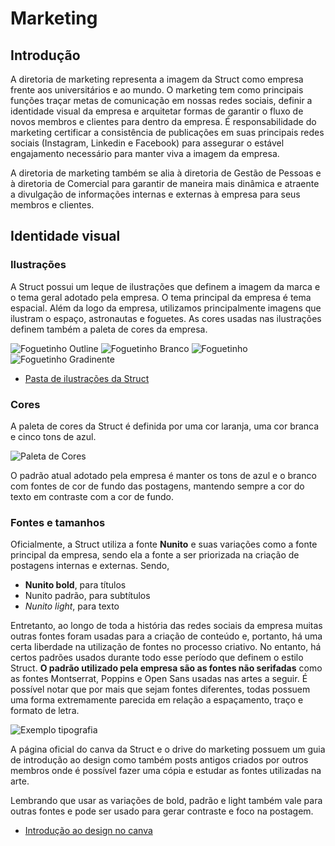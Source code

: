 # Marketing

## Introdução

A diretoria de marketing representa a imagem da Struct como empresa frente aos universitários e ao mundo. O marketing tem como principais funções traçar metas de comunicação em nossas redes sociais, definir a identidade visual da empresa e arquitetar formas de garantir o fluxo de novos membros e clientes para dentro da empresa. É responsabilidade do marketing certificar a consistência de publicações em suas principais redes sociais (Instagram, Linkedin e Facebook) para assegurar o estável engajamento necessário para manter viva a imagem da empresa. 

A diretoria de marketing também se alia à diretoria de Gestão de Pessoas e à diretoria de Comercial para garantir de maneira mais dinâmica e atraente a divulgação de informações internas e externas à empresa para seus membros e clientes.

## Identidade visual

### Ilustrações

A Struct possui um leque de ilustrações que definem a imagem da marca e o tema geral adotado pela empresa. O tema principal da empresa é tema espacial. Além da logo da empresa, utilizamos principalmente imagens que ilustram o espaço, astronautas e foguetes. As cores usadas nas ilustrações definem também a paleta de cores da empresa.
<!-- 
![Logo](../../imagens/marklogo-nobg.png) -->
<!-- ![Avatar](../../imagens/mark-avatar.png) -->

![Foguetinho Outline](../../imagens/mark-foguetinho-outline.png)
![Foguetinho Branco](../../imagens/mark-foguetinho-branco.png)
![Foguetinho](../../imagens/mark-foguetinho.png)
![Foguetinho Gradinente](../../imagens/mark-foguetinho-gradiente.png)

- [Pasta de ilustrações da Struct](https://drive.google.com/drive/folders/1QfWiJr3fs7sl3xAW_evLQY4XrkgUOBOD?usp=share_link)

### Cores

A paleta de cores da Struct é definida por uma cor laranja, uma cor branca e cinco tons de azul.

![Paleta de Cores](../../imagens/mark-paleta-de-cores.png)

O padrão atual adotado pela empresa é manter os tons de azul e o branco com fontes de cor de fundo das postagens, mantendo sempre a cor do texto em contraste com a cor de fundo.

### Fontes e tamanhos

Oficialmente, a Struct utiliza a fonte **Nunito** e suas variações como a fonte principal da empresa, sendo ela a fonte a ser priorizada na criação de postagens internas e externas.
Sendo,

- **Nunito bold**, para títulos
- Nunito padrão, para subtítulos
- *Nunito light*, para texto

Entretanto, ao longo de toda a história das redes sociais da empresa muitas outras fontes foram usadas para a criação de conteúdo e, portanto, há uma certa liberdade na utilização de fontes no processo criativo.
No entanto, há certos padrões usados durante todo esse período que definem o estilo Struct. **O padrão utilizado pela empresa são as fontes não serifadas** como as fontes Montserrat, Poppins e Open Sans usadas nas artes a seguir. É possível notar que por mais que sejam fontes diferentes, todas possuem uma forma extremamente parecida em relação a espaçamento, traço e formato de letra.

![Exemplo tipografia](../../imagens/mark-tipografia.png)

A página oficial do canva da Struct e o drive do marketing possuem um guia de introdução ao design como também posts antigos criados por outros membros onde é possível fazer uma cópia e estudar as fontes utilizadas na arte.

 Lembrando que usar as variações de bold, padrão e light também vale para outras fontes e pode ser usado para gerar contraste e foco na postagem.

- [Introdução ao design no canva](https://www.canva.com/design/DAE15zWeLDg/edit?utm_content=DAE15zWeLDg&utm_campaign=designshare&utm_medium=link2&utm_source=sharebutton)

